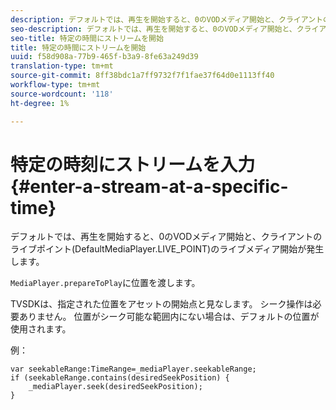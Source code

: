 ```yaml
---
description: デフォルトでは、再生を開始すると、0のVODメディア開始と、クライアントのライブポイント(DefaultMediaPlayer.LIVE_POINT)のライブメディア開始が発生します。
seo-description: デフォルトでは、再生を開始すると、0のVODメディア開始と、クライアントのライブポイント(DefaultMediaPlayer.LIVE_POINT)のライブメディア開始が発生します。
seo-title: 特定の時間にストリームを開始
title: 特定の時間にストリームを開始
uuid: f58d908a-77b9-465f-b3a9-8fe63a249d39
translation-type: tm+mt
source-git-commit: 8ff38bdc1a7ff9732f7f1fae37f64d0e1113ff40
workflow-type: tm+mt
source-wordcount: '118'
ht-degree: 1%

---
```



# 特定の時刻にストリームを入力{#enter-a-stream-at-a-specific-time}

デフォルトでは、再生を開始すると、0のVODメディア開始と、クライアントのライブポイント(DefaultMediaPlayer.LIVE_POINT)のライブメディア開始が発生します。

`MediaPlayer.prepareToPlay`に位置を渡します。

TVSDKは、指定された位置をアセットの開始点と見なします。 シーク操作は必要ありません。 位置がシーク可能な範囲内にない場合は、デフォルトの位置が使用されます。

例：

```
var seekableRange:TimeRange=_mediaPlayer.seekableRange; 
if (seekableRange.contains(desiredSeekPosition) { 
    _mediaPlayer.seek(desiredSeekPosition); 
}
```
